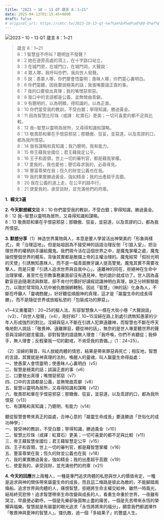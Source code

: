 ```yaml
---
title: "2023 – 10 – 13 QT 箴言 8：1~21"
date: 2025-04-12T01:15:45+0800
draft: false
# original_url: https://cmtc.tw/2023-10-13-qt-%e7%ae%b4%e8%a8%80-8%ef%bc%9a121
---
```


![2023 – 10 – 13 QT  箴言 8：1~21](/images/qt.jpg  "2023 – 10 – 13 QT  箴言 8：1~21")

> 箴言 8：1~21  
> 8：1 智慧豈不呼叫？聰明豈不發聲？  
> 8：2 她在道旁高處的頂上，在十字路口站立，  
> 8：3 在城門旁，在城門口，在城門洞，大聲說：  
> 8：4 眾人哪，我呼叫你們，我向世人發聲。  
> 8：5 說：愚蒙人哪，你們要會悟靈明；愚昧人哪，你們當心裏明白。  
> 8：6 你們當聽，因我要說極美的話；我張嘴要論正直的事。  
> 8：7 我的口要發出真理；我的嘴憎惡邪惡。  
> 8：8 我口中的言語都是公義，並無彎曲乖僻。  
> 8：9 有聰明的，以為明顯，得知識的，以為正直。  
> 8：10 你們當受我的教訓，不受白銀；寧得知識，勝過黃金。  
> 8：11 因為智慧比珍珠（或譯：紅寶石）更美；一切可喜愛的都不足與比較。  
> 8：12 我─智慧以靈明為居所，又尋得知識和謀略。  
> 8：13 敬畏耶和華在乎恨惡邪惡；那驕傲、狂妄，並惡道，以及乖謬的口，都為我所恨惡。  
> 8：14 我有謀略和真知識；我乃聰明，我有能力。  
> 8：15 帝王藉我坐國位；君王藉我定公平。  
> 8：16 王子和首領，世上一切的審判官，都是藉我掌權。  
> 8：17 愛我的，我也愛他；懇切尋求我的，必尋得見。  
> 8：18 豐富尊榮在我；恆久的財並公義也在我。  
> 8：19 我的果實勝過黃金，強如精金；我的出產超乎高銀。  
> 8：20 我在公義的道上走，在公平的路中行，  
> 8：21 使愛我的，承受貨財，並充滿他們的府庫。

**1.  經文3遍**

**2. 今天默想經文**箴 8：10 你們當受我的教訓，不受白銀；寧得知識，勝過黃金。  
8：12 我─智慧以靈明為居所，又尋得知識和謀略。  
8：13 敬畏耶和華在乎恨惡邪惡；那驕傲、狂妄，並惡道，以及乖謬的口，都為我所恨惡。

**3. 默想分享**（1）神造世界萬物與人，本意是要人學習活出神榮美的「形象與樣式」，來「治理這地」。但是始祖因為不接受神的話語治理反倒「引狼入室」，把治理世界的權柄拱手讓給魔鬼。我們現今活在這個世界之中，是魔鬼掌權之處，魔鬼操控整個世界的體系，背後其實都是敵擋上帝的主權治理的。魔鬼經常「假扮光明的天使」引誘無知愚昩人，而不是一幅青面獠牙讓人提高警覺。魔鬼其實不需要攻擊人，而是只要「引誘人追求世界與自我中心」，遠離神的同在，拒絕神在生命中治理掌權，甚至忙在宗教事務裏面卻沒有遇見神，牠的詭計就成功了。世人因為喜歡盲目追隨潮流與群眾，卻不肯付代價好好讀經認識神明白真理，缺乏分辨察驗能力，以致於常常陷入坑中被仇敵捆綁轄制。因此「智慧」（神的話）化身為人，不斷在呼籲人「靈魂甦醒」，好好聽從順服神的真理，這才是「屬靈生命的成長得勝」，而不是隨從世界或放縱私慾的「包裝成功的罪惡」。

v1~4又重覆箴1：20~25的擬人法，形容智慧像人一樣在大街小巷「大聲說話」（v3）、「向世人發聲」（v4），剛好和7：10~15淫婦在路上到處引誘無知愚蒙的少年人形成強烈的對比。淫婦與惡人不斷在引誘人犯罪遠離神，而智慧也不斷在呼天喚地對人說話：「敬畏神、遠離罪惡，聽從神的話」，無奈的是世人專愛聽世界的聲音與淫婦的甜言蜜語，卻對智慧的語語無人理會：「我呼喚，你們不肯聽從；我伸手，無人理會；反輕棄我一切的勸戒，不肯受我的責備。」（1：24~25）。

（2）淫婦的聲音，叫人放縱肉體的情慾，結果是帶來罪惡與死亡；相反地，智慧的言語，其實就是神真理的法則，喚醒人的靈魂，叫人屬靈生命得益處：  
一、使愚蒙人會悟靈明；使愚昧人心裏明白（v5）  
二、智慧是極美的話；談論正直的事（v6）  
三、口要發出真理；嘴憎惡邪惡（v7）  
四、口中的言語都是公義，並無彎曲乖僻（v8）  
五、智慧以靈明為居所，又尋得知識和謀略（v12）  
六、敬畏耶和華在乎恨惡邪惡；那驕傲、狂妄，並惡道，以及乖謬的口，都為我所恨惡（v13）  
七、有謀略和真知識；乃聰明，有能力（v14）

聽從智慧會帶來真正的益處，合神心意的「屬靈生命成長」要遠勝過「世俗化的成功神學」：  
一、接受神的教訓，不受白銀；寧得知識，勝過黃金（v10）  
二、智慧比珍珠（或譯：紅寶石）更美；一切可喜愛的都不足與比較（v11）  
三、帝王藉智慧坐國位；君王藉智慧定公平（v15）  
四、王子和首領，世上一切的審判官，都是藉智慧掌權（v16）  
五、豐富尊榮在我；恆久的財並公義也在我（v18）  
六、我的果實勝過黃金，強如精金；我的出產超乎高銀（v19）  
七、使愛我的，承受貨財，並充滿他們的府庫（v21）

**4. 今天的回應**世上兩種人，一種是專門追求肉體的私慾與世人的價值肯定，一種是追求與神的關係帶來屬靈生命的成長，而且這二條路是彼此為敵的，不能腳踏兩條船。追求世界與肉體的人，痛恨智慧，拒絕將生命主權交給神，雖然一時風光，結局終究悲慘！追求智慧帶來生命改變與成長的人，看重生命重於世界，一夜雖有哭泣，早晨便必歡呼。一個是先樂卻後面無止盡的痛苦，一個是先苦帶來永恆的榮耀與福樂。智慧就是有屬靈的眼光追求「永恆將將來的福分」，願意我們都選擇作「敬畏神與愛神的智慧人」。擋仇敵，過一個「多結果子」的豐盛人生。
